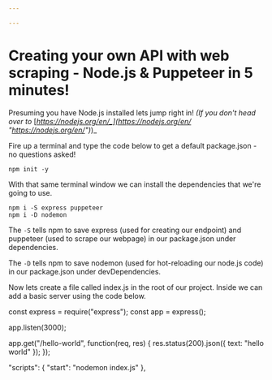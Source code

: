 ```yaml
---

---
```

# Creating your own API with web scraping - Node.js & Puppeteer  in 5 minutes!

Presuming you have Node.js installed lets jump right in! _(If you don't head over to_ [_https://nodejs.org/en/_](https://nodejs.org/en/ "https://nodejs.org/en/")_)_

Fire up a terminal and type the code below to get a default package.json - no questions asked!

    npm init -y

With that same terminal window we can install the dependencies that we're going to use.

    npm i -S express puppeteer
    npm i -D nodemon

The ```-S``` tells npm to save express (used for creating our endpoint) and puppeteer (used to scrape our webpage) in our package.json under dependencies.

The ```-D``` tells npm to save nodemon (used for hot-reloading our node.js code) in our package.json under devDependencies.

Now lets create a file called index.js in the root of our project.
Inside we can add a basic server using the code below.

const express = require("express");
const app = express();

app.listen(3000);

app.get("/hello-world", function(req, res) {
  res.status(200).json({ text: "hello world" });
});


  "scripts": {
    "start": "nodemon index.js"
  },
